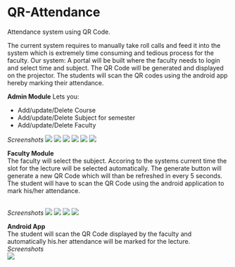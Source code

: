 # QR-Attendance
Attendance system using QR Code.

The current system requires to manually take roll calls and feed it into the system which is extremely time consuming and tedious process for the faculty.
Our system:
A portal will be built where the faculty needs to login and select time and subject. The QR Code will be generated and displayed on the projector. The students will scan the QR codes using the android app hereby marking their attendance.

**Admin Module**
Lets you:
<ul>
  <li>Add/update/Delete Course</li>
  <li>Add/update/Delete Subject for semester</li>
  <li>Add/update/Delete Faculty</li>
  </ul>

*Screenshots* 
<img src="Screenshots/WhatsApp Image 2019-03-17 at 12.15.14 PM.jpeg"/>
<img src="Screenshots/WhatsApp Image 2019-03-17 at 12.15.37 PM.jpeg"/>
<img src="Screenshots/WhatsApp Image 2019-03-17 at 12.16.01 PM.jpeg"/>
<img src="Screenshots/WhatsApp Image 2019-03-17 at 12.16.09 PM.jpeg"/>
<img src="Screenshots/WhatsApp Image 2019-03-17 at 12.17.02 PM.jpeg"/>
<img src="Screenshots/WhatsApp Image 2019-03-17 at 12.17.10 PM.jpeg"/>


**Faculty Module**
<br>
The faculty will select the subject.
Accoring to the systems current time the slot for the lecture will be selected automatically.
The generate button will generate a new QR Code which will than be refreshed in every 5 seconds.
The student will have to scan the QR Code using the android application to mark his/her attendance.

<br>
<i>Screenshots</i>
<img src="Screenshots/teacher_module1.jpeg"/>
<img src="Screenshots/teacher_module2.jpeg"/>
<img src="Screenshots/teacher_module3.jpeg"/>
<img src="Screenshots/teacher_module4.jpeg"/>

**Android App**
<br>
The student will scan the QR Code displayed by the faculty and automatically his.her attendance will be marked for the lecture.
<br>
<i>Screenshots</i>
<br>
<img src="Screenshots/android.jpeg"/>
